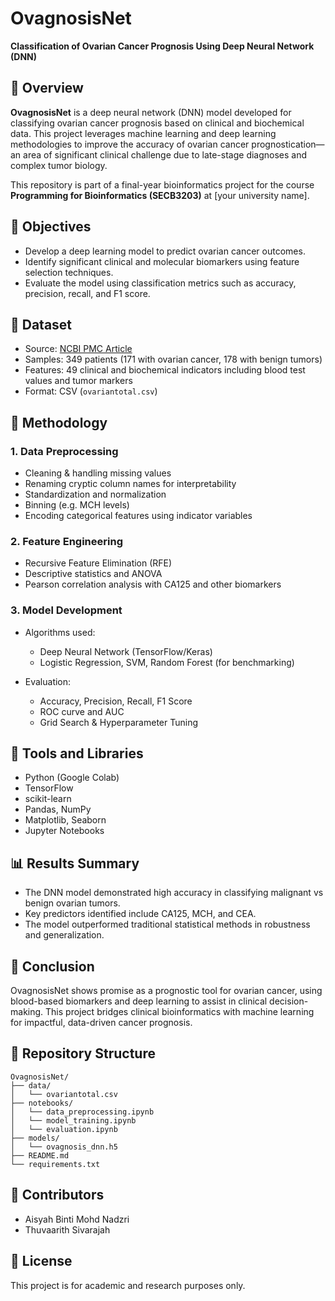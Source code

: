 # OvagnosisNet

**Classification of Ovarian Cancer Prognosis Using Deep Neural Network (DNN)**

## 📌 Overview

**OvagnosisNet** is a deep neural network (DNN) model developed for classifying ovarian cancer prognosis based on clinical and biochemical data. This project leverages machine learning and deep learning methodologies to improve the accuracy of ovarian cancer prognostication—an area of significant clinical challenge due to late-stage diagnoses and complex tumor biology.

This repository is part of a final-year bioinformatics project for the course **Programming for Bioinformatics (SECB3203)** at \[your university name].

## 🎯 Objectives

* Develop a deep learning model to predict ovarian cancer outcomes.
* Identify significant clinical and molecular biomarkers using feature selection techniques.
* Evaluate the model using classification metrics such as accuracy, precision, recall, and F1 score.

## 🧬 Dataset

* Source: [NCBI PMC Article](https://www.ncbi.nlm.nih.gov/pmc/articles/PMC9394434/#B29-jpm-12-01211)
* Samples: 349 patients (171 with ovarian cancer, 178 with benign tumors)
* Features: 49 clinical and biochemical indicators including blood test values and tumor markers
* Format: CSV (`ovariantotal.csv`)

## 🧪 Methodology

### 1. Data Preprocessing

* Cleaning & handling missing values
* Renaming cryptic column names for interpretability
* Standardization and normalization
* Binning (e.g. MCH levels)
* Encoding categorical features using indicator variables

### 2. Feature Engineering

* Recursive Feature Elimination (RFE)
* Descriptive statistics and ANOVA
* Pearson correlation analysis with CA125 and other biomarkers

### 3. Model Development

* Algorithms used:

  * Deep Neural Network (TensorFlow/Keras)
  * Logistic Regression, SVM, Random Forest (for benchmarking)
    
* Evaluation:

  * Accuracy, Precision, Recall, F1 Score
  * ROC curve and AUC
  * Grid Search & Hyperparameter Tuning

## 🧰 Tools and Libraries

* Python (Google Colab)
* TensorFlow
* scikit-learn
* Pandas, NumPy
* Matplotlib, Seaborn
* Jupyter Notebooks

## 📊 Results Summary

* The DNN model demonstrated high accuracy in classifying malignant vs benign ovarian tumors.
* Key predictors identified include CA125, MCH, and CEA.
* The model outperformed traditional statistical methods in robustness and generalization.

## 🏁 Conclusion

OvagnosisNet shows promise as a prognostic tool for ovarian cancer, using blood-based biomarkers and deep learning to assist in clinical decision-making. This project bridges clinical bioinformatics with machine learning for impactful, data-driven cancer prognosis.

## 📁 Repository Structure

```
OvagnosisNet/
├── data/
│   └── ovariantotal.csv
├── notebooks/
│   └── data_preprocessing.ipynb
│   └── model_training.ipynb
│   └── evaluation.ipynb
├── models/
│   └── ovagnosis_dnn.h5
├── README.md
└── requirements.txt
```

## 👥 Contributors

* Aisyah Binti Mohd Nadzri
* Thuvaarith Sivarajah

## 🧾 License

This project is for academic and research purposes only.
